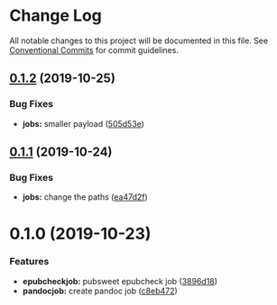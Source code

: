 # Change Log

All notable changes to this project will be documented in this file.
See [Conventional Commits](https://conventionalcommits.org) for commit guidelines.

<a name="0.1.2"></a>
## [0.1.2](https://gitlab.coko.foundation/editoria/editoria/compare/editoria-epubcheck-job@0.1.1...editoria-epubcheck-job@0.1.2) (2019-10-25)


### Bug Fixes

* **jobs:** smaller payload ([505d53e](https://gitlab.coko.foundation/editoria/editoria/commit/505d53e))




<a name="0.1.1"></a>
## [0.1.1](https://gitlab.coko.foundation/editoria/editoria/compare/editoria-epubcheck-job@0.1.0...editoria-epubcheck-job@0.1.1) (2019-10-24)


### Bug Fixes

* **jobs:** change the paths ([ea47d2f](https://gitlab.coko.foundation/editoria/editoria/commit/ea47d2f))




<a name="0.1.0"></a>
# 0.1.0 (2019-10-23)


### Features

* **epubcheckjob:** pubsweet epubcheck job ([3896d18](https://gitlab.coko.foundation/editoria/editoria/commit/3896d18))
* **pandocjob:** create pandoc job ([c8eb472](https://gitlab.coko.foundation/editoria/editoria/commit/c8eb472))
